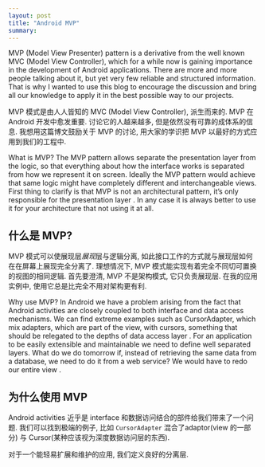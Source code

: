 ```yaml
---
layout: post
title: "Android MVP"
summary:
---
```


MVP (Model View Presenter) pattern is a derivative from the well known MVC (Model View Controller), which for a while now is gaining importance in the development of Android applications. There are more and more people talking about it, but yet very few reliable and structured information. That is why I wanted to use this blog to encourage the discussion and bring all our knowledge to apply it in the best possible way to our projects.


MVP 模式是由人人皆知的 MVC (Model View Controller), 派生而来的. MVP 在 Android 开发中愈发重要. 讨论它的人越来越多, 但是依然没有可靠的成体系的信息. 我想用这篇博文鼓励关于 MVP 的讨论, 用大家的学识把 MVP 以最好的方式应用到我们的工程中.

What is MVP?
The MVP pattern allows separate the presentation layer from the logic, so that everything about how the interface works is separated from how we represent it on screen. Ideally the MVP pattern would achieve that same logic might have completely different and interchangeable views.
First thing to clarify is that MVP is not an architectural pattern, it’s only responsible for the presentation layer . In any case it is always better to use it for your architecture that not using it at all.

## 什么是 MVP?

MVP 模式可以使展现层*展现*层与逻辑分离, 如此接口工作的方式就与展现层如何在在屏幕上展现完全分离了.
理想情况下, MVP 模式能实现有着完全不同切可置换的视图的相同逻辑.
首先要澄清, MVP 不是架构模式, 它只负责展现层. 在我的应用实例中, 使用它总是比完全不用对架构更有利.

Why use MVP?
In Android we have a problem arising from the fact that Android activities are closely coupled to both interface and data access mechanisms. We can find extreme examples such as CursorAdapter, which mix adapters, which are part of the view, with cursors, something that should be relegated to the depths of data access layer .
For an application to be easily extensible and maintainable we need to define well separated layers. What do we do tomorrow if, instead of retrieving the same data from a database, we need to do it from a web service? We would have to redo our entire view .

## 为什么使用 MVP

Android activities 近乎是 interface 和数据访问结合的部件给我们带来了一个问题.
我们可以找到极端的例子, 比如 `CursorAdapter` 混合了adaptor(view 的一部分) 与 Cursor(某种应该视为深度数据访问层的东西).

对于一个能轻易扩展和维护的应用, 我们定义良好的分离层. 


